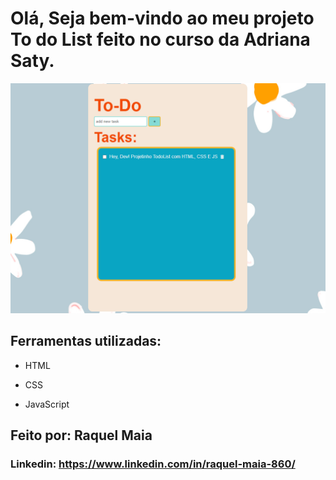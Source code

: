 ﻿# Olá, Seja bem-vindo ao meu projeto To do List feito no curso da Adriana Saty.

![image](./Screenshot%20(12).png)

## Ferramentas utilizadas:

* HTML

* CSS

* JavaScript

## Feito por: Raquel Maia

### Linkedin: https://www.linkedin.com/in/raquel-maia-860/
